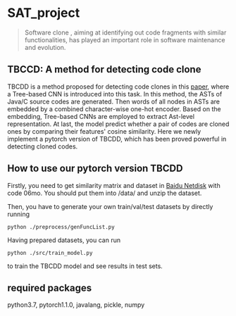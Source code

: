# SAT_project
> Software clone , aiming at identifying out code fragments with similar functionalities, has played an important role in software maintenance and evolution.
## TBCCD: A method for detecting code clone  
TBCDD is a method proposed for detecting code clones in this [paper](http://taoxie.cs.illinois.edu/publications/icpc19-clone.pdf), where a Tree-based CNN is introduced into this task. In this method, the ASTs of Java/C source codes are generated. Then words of all nodes in ASTs are embedded by a combined character-wise one-hot encoder. Based on the embedding, Tree-based CNNs are employed to extract Ast-level representation. At last, the model predict whether a pair of codes are cloned ones by comparing their features' cosine similarity. Here we newly implement a pytorch version of TBCDD, which has been proved powerful in detecting cloned codes.

## How to use our pytorch version TBCDD
Firstly, you need to get similarity matrix and dataset in [Baidu Netdisk](https://pan.baidu.com/s/1hfODR1316f3ZQw9eUa_ztA) with code 06mo. You should put them into /data/ and unzip the dataset.

Then, you have to generate your own train/val/test datasets by directly running 
```
python ./preprocess/genFuncList.py
```

Having prepared datasets, you can run 

```
python ./src/train_model.py
```
to train the TBCDD model and see results in test sets.

## required packages
python3.7, pytorch1.1.0, javalang, pickle, numpy
